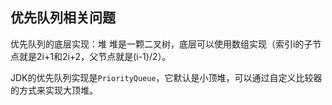 ## 优先队列相关问题

优先队列的底层实现：堆
堆是一颗二叉树，底层可以使用数组实现（索引i的子节点就是2i+1和2i+2，父节点就是(i-1)/2）。

JDK的优先队列实现是`PriorityQueue`，它默认是小顶堆，可以通过自定义比较器的方式来实现大顶堆。
